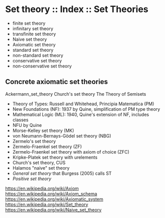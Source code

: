 # Set theory :: Index :: Set Theories

- finite set theory
- infinitary set theory
- transfinite set theory
- Naive set theory
- Axiomatic set theory
- standard set theory
- non-standard set theory
- conservative set theory
- non-conservative set theory

## Concrete axiomatic set theories


Ackermann_set_theory
Church's set theory
The Theory of Semisets

- Theory of Types: Russell and Whitehead, Principia Matematica (PM)
- New Foundations (NF): 1937 by Quine, simplification of PM type theory
- Mathematical Logic (ML): 1940, Quine's extension of NF, includes classes
- NFU by Quine
- Morse-Kelley set theory (MK)
- von Neumann-Bernays-Gödel set theory (NBG)
- Zermelo's set theory
- Zermelo-Fraenkel set theory (ZF)
- Zermelo-Fraenkel set theory with axiom of choice (ZFC)
- Kripke-Platek set theory with urelements
- Church's set theory, CUS
- Halamos "naive" set theory
- *General set theory* that Burgess (2005) calls ST
- *Positive set theory*



https://en.wikipedia.org/wiki/Axiom
https://en.wikipedia.org/wiki/Axiom_schema
https://en.wikipedia.org/wiki/Axiomatic_system
https://en.wikipedia.org/wiki/Set_theory
https://en.wikipedia.org/wiki/Naive_set_theory
